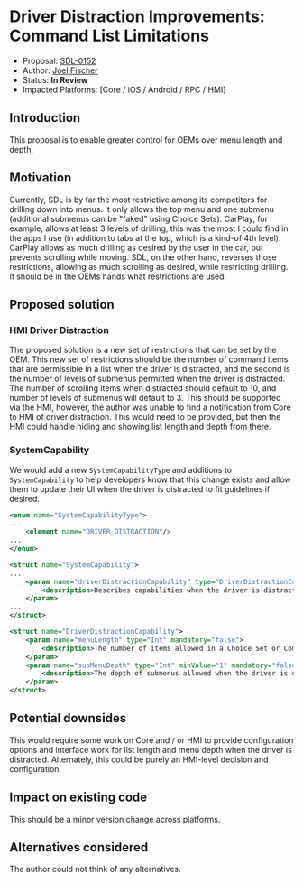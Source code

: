 # Driver Distraction Improvements: Command List Limitations

* Proposal: [SDL-0152](0152-driver-distraction-list-limits.md)
* Author: [Joel Fischer](https://github.com/joeljfischer)
* Status: **In Review**
* Impacted Platforms: [Core / iOS / Android / RPC / HMI]

## Introduction

This proposal is to enable greater control for OEMs over menu length and depth.

## Motivation

Currently, SDL is by far the most restrictive among its competitors for drilling down into menus. It only allows the top menu and one submenu (additional submenus can be "faked" using Choice Sets). CarPlay, for example, allows at least 3 levels of drilling, this was the most I could find in the apps I use (in addition to tabs at the top, which is a kind-of 4th level). CarPlay allows as much drilling as desired by the user in the car, but prevents scrolling while moving. SDL, on the other hand, reverses those restrictions, allowing as much scrolling as desired, while restricting drilling. It should be in the OEMs hands what restrictions are used.

## Proposed solution

### HMI Driver Distraction

The proposed solution is a new set of restrictions that can be set by the OEM. This new set of restrictions should be the number of command items that are permissible in a list when the driver is distracted, and the second is the number of levels of submenus permitted when the driver is distracted. The number of scrolling items when distracted should default to 10, and number of levels of submenus will default to 3. This should be supported via the HMI, however, the author was unable to find a notification from Core to HMI of driver distraction. This would need to be provided, but then the HMI could handle hiding and showing list length and depth from there.

### SystemCapability

We would add a new `SystemCapabilityType` and additions to `SystemCapability` to help developers know that this change exists and allow them to update their UI when the driver is distracted to fit guidelines if desired.

```xml
<enum name="SystemCapabilityType">
...
    <element name="DRIVER_DISTRACTION"/>
...
</enum>
```

```xml
<struct name="SystemCapability">
...
    <param name="driverDistractionCapability" type="DriverDistractionCapability" mandatory="false">
        <description>Describes capabilities when the driver is distracted</description>
    </param>
...
</struct>
```

```xml
<struct name="DriverDistractionCapability">
    <param name="menuLength" type="Int" mandatory="false">
        <description>The number of items allowed in a Choice Set or Command menu while the driver is distracted</description>
    </param>
    <param name="subMenuDepth" type="Int" minValue="1" mandatory="false">
        <description>The depth of submenus allowed when the driver is distracted. e.g. 3 == top level menu -> submenu -> submenu; 1 == top level menu only</description>
    </param>
</struct>
```

## Potential downsides

This would require some work on Core and / or HMI to provide configuration options and interface work for list length and menu depth when the driver is distracted. Alternately, this could be purely an HMI-level decision and configuration.

## Impact on existing code

This should be a minor version change across platforms.

## Alternatives considered

The author could not think of any alternatives.
